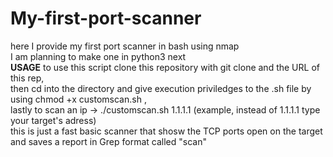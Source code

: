 # My-first-port-scanner
here  I provide my first port scanner in bash using nmap <br> I am planning to make one in python3 next<br>  **USAGE**  to use this script clone this repository with git clone and the URL of this rep,<br>  then cd into the directory and give execution priviledges to the .sh file by using chmod +x customscan.sh ,<br>  lastly to scan an ip -> ./customscan.sh 1.1.1.1 (example, instead of 1.1.1.1 type your target's adress)<br>  this is just a fast basic scanner that shosw the TCP ports open on the target and saves a report in Grep format called "scan"
